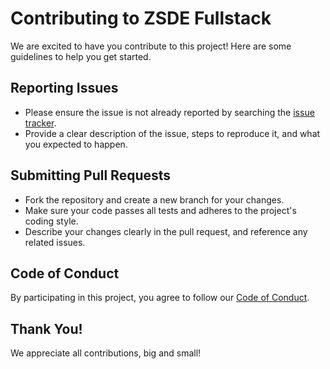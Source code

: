 # Contributing to ZSDE Fullstack

We are excited to have you contribute to this project! Here are some guidelines to help you get started.

## Reporting Issues

- Please ensure the issue is not already reported by searching the [issue tracker](https://github.com/ap-zs-dev2024/zsdev-fullstack/new/main/issues).
- Provide a clear description of the issue, steps to reproduce it, and what you expected to happen.

## Submitting Pull Requests

- Fork the repository and create a new branch for your changes.
- Make sure your code passes all tests and adheres to the project's coding style.
- Describe your changes clearly in the pull request, and reference any related issues.

## Code of Conduct

By participating in this project, you agree to follow our [Code of Conduct](CODE_OF_CONDUCT.md).

## Thank You!

We appreciate all contributions, big and small!
